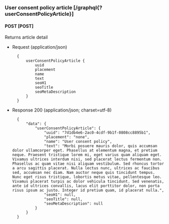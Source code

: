 ### User consent policy article [/graphql{?userConsentPolicyArticle}]

#### POST [POST]

Returns article detail

- Request (application/json)

        {
            userConsentPolicyArticle {
                uuid
                placement
                name
                text
                seoH1
                seoTitle
                seoMetaDescription
            }
        }


- Response 200 (application/json; charset=utf-8)

        {
            "data": {
                "userConsentPolicyArticle": {
                    "uuid": "7d1db4e6-2ac0-4cdf-9b1f-0808cc8895b1",
                    "placement": "none",
                    "name": "User consent policy",
                    "text": "Morbi posuere mauris dolor, quis accumsan dolor ullamcorper eget. Phasellus at elementum magna, et pretium neque. Praesent tristique lorem mi, eget varius quam aliquam eget. Vivamus ultrices interdum nisi, sed placerat lectus fermentum non. Phasellus ac quam vitae nisi aliquam vestibulum. Sed rhoncus tortor a arcu sagittis placerat. Nulla lectus nunc, ultrices ac faucibus sed, accumsan nec diam. Nam auctor neque quis tincidunt tempus. Nunc eget risus tristique, lobortis metus vitae, pellentesque leo. Vivamus placerat turpis ac dolor vehicula tincidunt. Sed venenatis, ante id ultrices convallis, lacus elit porttitor dolor, non porta risus ipsum ac justo. Integer id pretium quam, id placerat nulla.",
                    "seoH1": null,
                    "seoTitle": null,
                    "seoMetaDescription": null
                }
            }
        }
